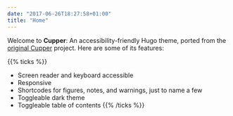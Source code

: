```yaml
---
date: "2017-06-26T18:27:58+01:00"
title: "Home"
---
```


Welcome to **Cupper**: An accessibility-friendly Hugo theme, ported from the [original Cupper](https://github.com/ThePacielloGroup/cupper) project. Here are some of its features:

{{% ticks %}}
* Screen reader and keyboard accessible
* Responsive
* Shortcodes for figures, notes, and warnings, just to name a few
* Toggleable dark theme
* Toggleable table of contents
{{% /ticks %}}
